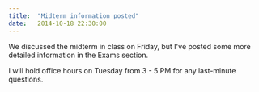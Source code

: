 ```yaml
---
title:  "Midterm information posted"
date:   2014-10-18 22:30:00
---
```


We discussed the midterm in class on Friday, but I've posted some more detailed information in the Exams section.

I will hold office hours on Tuesday from 3 - 5 PM for any last-minute questions.

